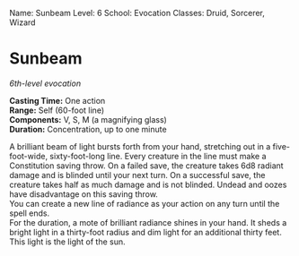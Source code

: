 Name: Sunbeam
Level: 6
School: Evocation
Classes: Druid, Sorcerer, Wizard

# Sunbeam 
_6th-level evocation_ 

**Casting Time:** One action    
**Range:** Self (60-foot line)    
**Components:** V, S, M (a magnifying glass)    
**Duration:** Concentration, up to one minute 

A brilliant beam of light bursts forth from your hand, stretching out in a five-foot-wide, sixty-foot-long line. Every creature in the line must make a Constitution saving throw. On a failed save, the creature takes 6d8 radiant damage and is blinded until your next turn. On a successful save, the creature takes half as much damage and is not blinded. Undead and oozes have disadvantage on this saving throw.    
You can create a new line of radiance as your action on any turn until the spell ends.    
For the duration, a mote of brilliant radiance shines in your hand. It sheds a bright light in a thirty-foot radius and dim light for an additional thirty feet. This light is the light of the sun. 
